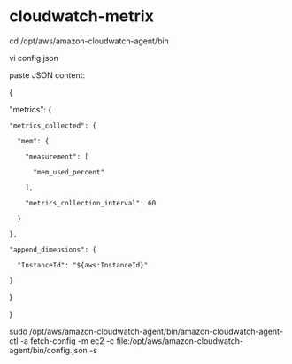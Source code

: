 # cloudwatch-metrix

cd /opt/aws/amazon-cloudwatch-agent/bin

vi config.json

paste JSON content:

{

  "metrics": {
  
    "metrics_collected": {
    
      "mem": {
      
        "measurement": [
        
          "mem_used_percent"
          
        ],
        
        "metrics_collection_interval": 60
        
      }
      
    },
    
    "append_dimensions": {
    
      "InstanceId": "${aws:InstanceId}"
      
    }
    
  }
  
}

sudo /opt/aws/amazon-cloudwatch-agent/bin/amazon-cloudwatch-agent-ctl -a fetch-config -m ec2 -c file:/opt/aws/amazon-cloudwatch-agent/bin/config.json -s




